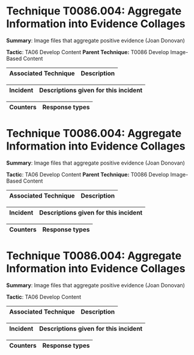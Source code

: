# Technique T0086.004: Aggregate Information into Evidence Collages

**Summary**: Image files that aggregate positive evidence (Joan Donovan)

**Tactic**: TA06 Develop Content **Parent Technique:** T0086 Develop Image-Based Content


| Associated Technique | Description |
| --------- | ------------------------- |



| Incident | Descriptions given for this incident |
| -------- | -------------------- |



| Counters | Response types |
| -------- | -------------- |


# Technique T0086.004: Aggregate Information into Evidence Collages

**Summary**: Image files that aggregate positive evidence (Joan Donovan)

**Tactic**: TA06 Develop Content **Parent Technique:** T0086 Develop Image-Based Content


| Associated Technique | Description |
| --------- | ------------------------- |



| Incident | Descriptions given for this incident |
| -------- | -------------------- |



| Counters | Response types |
| -------- | -------------- |


# Technique T0086.004: Aggregate Information into Evidence Collages

**Summary**: Image files that aggregate positive evidence (Joan Donovan)

**Tactic**: TA06 Develop Content


| Associated Technique | Description |
| --------- | ------------------------- |



| Incident | Descriptions given for this incident |
| -------- | -------------------- |



| Counters | Response types |
| -------- | -------------- |


